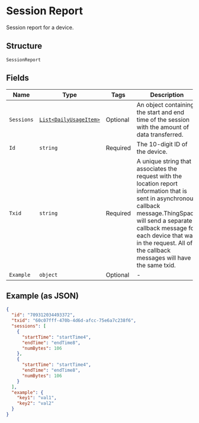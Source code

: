 
# Session Report

Session report for a device.

## Structure

`SessionReport`

## Fields

| Name | Type | Tags | Description |
|  --- | --- | --- | --- |
| `Sessions` | [`List<DailyUsageItem>`](../../doc/models/daily-usage-item.md) | Optional | An object containing the start and end time of the session with the amount of data transferred. |
| `Id` | `string` | Required | The 10-digit ID of the device. |
| `Txid` | `string` | Required | A unique string that associates the request with the location report information that is sent in asynchronous callback message.ThingSpace will send a separate callback message for each device that was in the request. All of the callback messages will have the same txid. |
| `Example` | `object` | Optional | - |

## Example (as JSON)

```json
{
  "id": "709312034493372",
  "txid": "60c07fff-470b-4d6d-afcc-75e6a7c238f6",
  "sessions": [
    {
      "startTime": "startTime4",
      "endTime": "endTime8",
      "numBytes": 106
    },
    {
      "startTime": "startTime4",
      "endTime": "endTime8",
      "numBytes": 106
    }
  ],
  "example": {
    "key1": "val1",
    "key2": "val2"
  }
}
```

